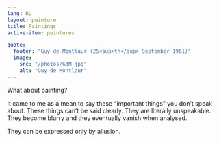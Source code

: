 ```yaml
---
lang: RU
layout: peinture
title: Paintings
active-item: peintures

quote:
  footer: "Guy de Montlaur (25<sup>th</sup> September 1961)"
  image:
    src: "/photos/GdM.jpg"
    alt: "Guy de Montlaur"
---
```

What about painting?

It came to me as a mean to say these “important things” you don’t speak about.
These things can’t be said clearly. They are literally unspeakable. They become blurry and they eventually vanish when analysed.

They can be expressed only by allusion.

